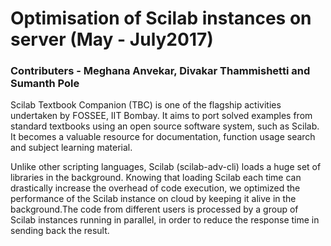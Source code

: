 # Optimisation of Scilab instances on server (May - July2017)
### Contributers - Meghana Anvekar, Divakar Thammishetti and Sumanth Pole

Scilab Textbook Companion (TBC) is one of the flagship activities undertaken by FOSSEE, IIT Bombay. It
aims to port solved examples from standard textbooks using an open source software system, such
as Scilab. It becomes a valuable resource for documentation, function usage search and subject
learning material.

Unlike other scripting languages, Scilab (scilab-adv-cli) loads a huge set of libraries in the
background. Knowing that loading Scilab each time can drastically increase the overhead of code
execution, we optimized the performance of the Scilab instance on cloud by keeping it alive in
the background.The code from different users is processed by a group of Scilab instances running
in parallel, in order to reduce the response time in sending back the result.

